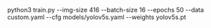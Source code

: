 python3 train.py --img-size 416 --batch-size 16 --epochs 50 --data custom.yaml --cfg models/yolov5s.yaml --weights yolov5s.pt